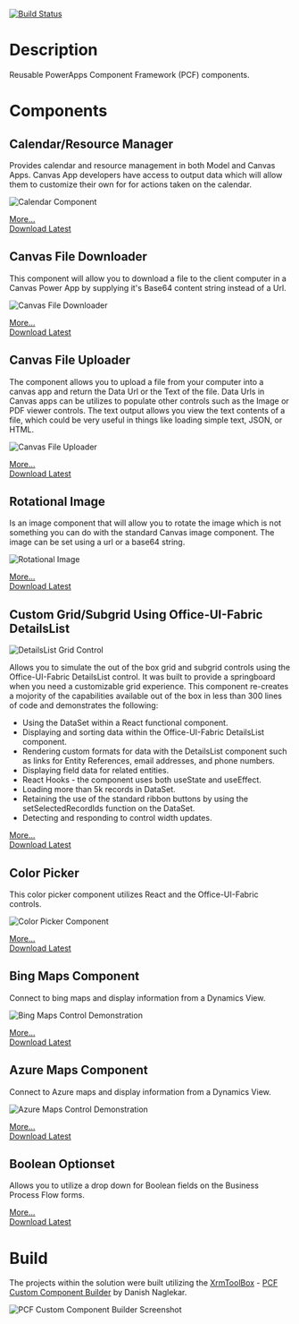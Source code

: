 [![Build Status](https://dev.azure.com/rickwilson/GitHub-rwilson504/_apis/build/status/rwilson504.PCFControls?branchName=master)](https://dev.azure.com/rickwilson/GitHub-rwilson504/_build/latest?definitionId=5&branchName=master)

# Description
Reusable PowerApps Component Framework (PCF) components.

# Components

## Calendar/Resource Manager

Provides calendar and resource management in both Model and Canvas Apps.  Canvas App developers have access to output data which will allow them to customize their own for for actions taken on the calendar.

![Calendar Component](./Calendar/images/calendarcontrol.gif)

[More...](./Calendar/README.md)  
[Download Latest](https://github.com/rwilson504/PCFControls/releases/latest/download/CalendarControl_managed.zip)

## Canvas File Downloader
This component will allow you to download a file to the client computer in a Canvas Power App by supplying it's Base64 content string instead of a Url.

![Canvas File Downloader](./CanvasFileDownloader/images/CanvasFileDownloader.png)

[More...](./CanvasFileDownloader/README.md)  
[Download Latest](https://github.com/rwilson504/PCFControls/releases/latest/download/CanvasFileDownloaderControl_managed.zip)

## Canvas File Uploader
The component allows you to upload a file from your computer into a canvas app and return the Data Url or the Text of the file.  Data Urls in Canvas apps can be utilizes to populate other controls such as the Image or PDF viewer controls.  The text output allows you view the text contents of a file, which could be very useful in things like loading simple text, JSON, or HTML.

![Canvas File Uploader](./CanvasFileUploader/images/CanvasFileUploader.gif)

[More...](./CanvasFileUploader/README.md)  
[Download Latest](https://github.com/rwilson504/PCFControls/releases/latest/download/CanvasFileUploaderComponent_managed.zip)

## Rotational Image
Is an image component that will allow you to rotate the image which is not something you can do with the standard Canvas image component.  The image can be set using a url or a base64 string.   

![Rotational Image](./RotationalImage/images/RotationalImage.gif)

[More...](./RotationalImage/README.md)  
[Download Latest](https://github.com/rwilson504/PCFControls/releases/latest/download/RotationalImageComponent_managed.zip)

## Custom Grid/Subgrid Using Office-UI-Fabric DetailsList

![DetailsList Grid Control](https://github.com/rwilson504/Blogger/blob/master/Office-Fabric-UI-DetailsList-PCF/office-fabric-ui-detailslist.gif?raw=true)

Allows you to simulate the out of the box grid and subgrid controls using the Office-UI-Fabric DetailsList control.  It was built to provide a springboard when you need a customizable grid experience.  This component re-creates a mojority of the capabilities available out of the box in less than 300 lines of code and demonstrates the following: 

* Using the DataSet within a React functional component.
* Displaying and sorting data within the Office-UI-Fabric DetailsList component.
* Rendering custom formats for data with the DetailsList component such as links for Entity References, email addresses, and phone numbers.
* Displaying field data for related entities.
* React Hooks - the component uses both useState and useEffect.
* Loading more than 5k records in DataSet.
* Retaining the use of the standard ribbon buttons by using the setSelectedRecordIds function on the DataSet.
* Detecting and responding to control width updates.

[More...](./DetailListGrid/README.md)  
[Download Latest](https://github.com/rwilson504/PCFControls/releases/latest/download/DetailListGridControl_managed.zip)

## Color Picker
This color picker component utilizes React and the Office-UI-Fabric controls.

![Color Picker Component](https://1.bp.blogspot.com/-DRZqFJPS1e8/XbtAv9zhLZI/AAAAAAABN1Y/Qt5eoWhmTBcW3tplwsLL2plE1bAOmQDGwCLcBGAsYHQ/s1600/PCFColorPicker.gif)

[More...](./ColorPicker/README.md)  
[Download Latest](https://github.com/rwilson504/PCFControls/releases/latest/download/ColorPicker_managed.zip)

## Bing Maps Component
Connect to bing maps and display information from a Dynamics View.

![Bing Maps Control Demonstration](https://github.com/rwilson504/Blogger/blob/master/Bing-Maps-Control/images/bing-maps-control.gif?raw=true)

[More...](./BingMapsGrid/README.md)  
[Download Latest](https://github.com/rwilson504/PCFControls/releases/latest/download/BingMapsGridControl_managed.zip)

## Azure Maps Component
Connect to Azure maps and display information from a Dynamics View.

![Azure Maps Control Demonstration](https://github.com/rwilson504/Blogger/blob/master/Azure-Maps-Control/images/azuremapcontrol.gif?raw=true?raw=true)

[More...](./AzureMapsGrid/README.md)  
[Download Latest](https://github.com/rwilson504/PCFControls/releases/latest/download/AzureMapsGridControl_managed.zip)

## Boolean Optionset
Allows you to utilize a drop down for Boolean fields on the Business Process Flow forms.

[More...](./BooleanOptionset/README.md)  
[Download Latest](https://github.com/rwilson504/PCFControls/releases/latest/download/BooleanOptionsetControl_managed.zip)

# Build
The projects within the solution were built utilizing the [XrmToolBox](https://www.xrmtoolbox.com/) - [PCF Custom Component Builder](https://www.xrmtoolbox.com/plugins/Maverick.PCF.Builder/) by Danish Naglekar.

![PCF Custom Component Builder Screenshot](https://1.bp.blogspot.com/-7r7bRCF23zQ/Xbw7y67L0MI/AAAAAAABN1w/Z5kGoAFduPccyEEULiSDAVLUsdqhZNpcgCLcBGAsYHQ/s640/XrmToolBoxPCFCustomControlBuilder.png)
